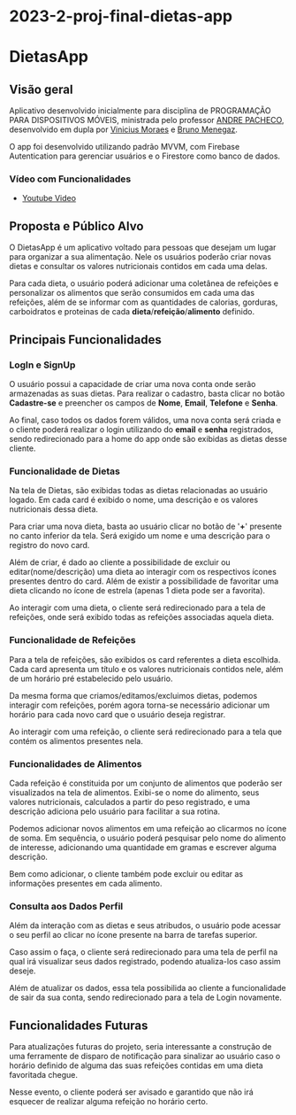 # 2023-2-proj-final-dietas-app
# DietasApp

## Visão geral

Aplicativo desenvolvido inicialmente para disciplina de PROGRAMAÇÃO PARA DISPOSITIVOS MÓVEIS, ministrada pelo professor [ANDRE PACHECO](https://github.com/paaatcha), desenvolvido em dupla por [Vinicius Moraes](https://github.com/ViniciusMdJ) e [Bruno Menegaz](https://github.com/bmacerbi).

O app foi desenvolvido utilizando padrão MVVM, com Firebase Autentication para gerenciar usuários e o Firestore como banco de dados.

### Vídeo com Funcionalidades

- [Youtube Video](https://youtu.be/7jYNbKLVgSg "Video mostrando funcionalidades")

## Proposta e Público Alvo

O DietasApp é um aplicativo voltado para pessoas que desejam um lugar para organizar a sua alimentação. Nele os usuários poderão criar novas dietas e consultar os valores nutricionais contidos em cada uma delas.

Para cada dieta, o usuário poderá adicionar uma coletânea de refeições e personalizar os alimentos que serão consumidos em cada uma das refeições, além de se informar com as quantidades de calorias, gorduras, carboidratos e proteinas de cada **dieta**/**refeição**/**alimento** definido.

## Principais Funcionalidades

### LogIn e SignUp

O usuário possui a capacidade de criar uma nova conta onde serão armazenadas as suas dietas. Para realizar o cadastro, basta clicar no botão **Cadastre-se** e preencher os campos de **Nome**, **Email**, **Telefone** e **Senha**.

Ao final, caso todos os dados forem válidos, uma nova conta será criada e o cliente poderá realizar o login utilizando do **email** e **senha** registrados, sendo redirecionado para a home do app onde são exibidas as dietas desse cliente.

### Funcionalidade de Dietas

Na tela de Dietas, são exibidas todas as dietas relacionadas ao usuário logado. Em cada card é exibido o nome, uma descrição e os valores nutricionais dessa dieta.

Para criar uma nova dieta, basta ao usuário clicar no botão de '**+**' presente no canto inferior da tela. Será exigido um nome e uma descrição para o registro do novo card.

Além de criar, é dado ao cliente a possibilidade de excluir ou editar(nome/descrição) uma dieta ao interagir com os respectivos ícones presentes dentro do card. Além de existir a possibilidade de favoritar uma dieta clicando no ícone de estrela (apenas 1 dieta pode ser a favorita).

Ao interagir com uma dieta, o cliente será redirecionado para a tela de refeições, onde será exibido todas as refeições associadas aquela dieta.

### Funcionalidade de Refeições

Para a tela de refeições, são exibidos os card referentes a dieta escolhida. Cada card apresenta um título e os valores nutricionais contidos nele, além de um horário pré estabelecido pelo usuário.

Da mesma forma que criamos/editamos/excluimos dietas, podemos interagir com refeições, porém agora torna-se necessário adicionar um horário para cada novo card que o usuário deseja registrar.

Ao interagir com uma refeição, o cliente será redirecionado para a tela que contém os alimentos presentes nela.

### Funcionalidades de Alimentos

Cada refeição é constituida por um conjunto de alimentos que poderão ser visualizados na tela de alimentos. Exibi-se o nome do alimento, seus valores nutricionais, calculados a partir do peso registrado, e uma descrição adiciona pelo usuário para facilitar a sua rotina.

Podemos adicionar novos alimentos em uma refeição ao clicarmos no ícone de soma. Em sequência, o usuário poderá pesquisar pelo nome do alimento de interesse, adicionando uma quantidade em gramas e escrever alguma descrição.

Bem como adicionar, o cliente também pode excluir ou editar as informações presentes em cada alimento.

### Consulta aos Dados Perfil

Além da interação com as dietas e seus atribudos, o usuário pode acessar o seu perfil ao clicar no ícone presente na barra de tarefas superior. 

Caso assim o faça, o cliente será redirecionado para uma tela de perfil na qual irá visualizar seus dados registrado, podendo atualiza-los caso assim deseje.

Além de atualizar os dados, essa tela possibilida ao cliente a funcionalidade de sair da sua conta, sendo redirecionado para a tela de Login novamente.

## Funcionalidades Futuras

Para atualizações futuras do projeto, seria interessante a construção de uma ferramente de disparo de notificação para sinalizar ao usuário caso o horário definido de alguma das suas refeições contidas em uma dieta favoritada chegue. 

Nesse evento, o cliente poderá ser avisado e garantido que não irá esquecer de realizar alguma refeição no horário certo.
